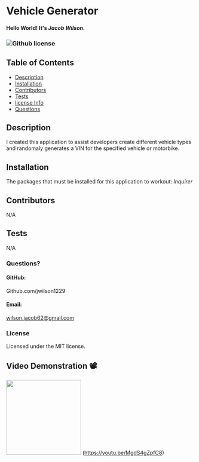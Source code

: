 # Vehicle Generator
  #### Hello World! It's *Jacob Wilson*.
  ### ![Github license](https://img.shields.io/badge/license-MIT-yellowgreen.svg)
 
  ## Table of Contents 
  * [Description](#description)
  * [Installation](#installation)
  * [Contributors](#contributors)
  * [Tests](#tests)
  * [license Info](#license)
  * [Questions](#Questions)
  
  ## Description
  I created this application to assist developers create different vehicle types and randomaly generates a VIN for the specified vehicle or motorbike. 

  ## Installation 
  The packages that must be installed for this application to workout: *Inquirer*

  ## Contributors 
  N/A

  ## Tests 
  N/A
 
### Questions? 
#### GitHub:
  Github.com/jwilson1229
 #### Email:
   wilson.jacob62@gmail.com
  
  ### License 
  Licensed under the MIT license.
   
   ## Video Demonstration 📽️

<img src="https://www.pngmart.com/files/20/Youtube-Logo-Transparent-PNG.png" width= "200"> (https://youtu.be/MgdS4gZpfC8)
